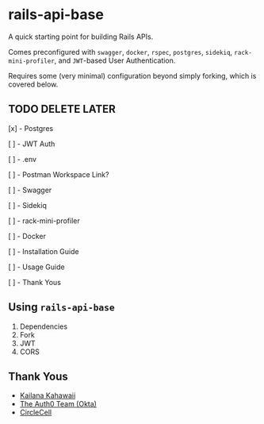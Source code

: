 # rails-api-base
A quick starting point for building Rails APIs. 

Comes preconfigured with `swagger`, `docker`, `rspec`, `postgres`, `sidekiq`, `rack-mini-profiler`, and `JWT`-based User Authentication. 

Requires some (very minimal) configuration beyond simply forking, which is covered below.

## TODO DELETE LATER
[x] - Postgres

[ ] - JWT Auth

[ ] -  .env

[ ] - Postman Workspace Link?

[ ] - Swagger

[ ] - Sidekiq

[ ] - rack-mini-profiler

[ ] - Docker

[ ] - Installation Guide

[ ] - Usage Guide

[ ] - Thank Yous

## Using `rails-api-base`
1. Dependencies
1. Fork
1. JWT
1. CORS

## Thank Yous
* [Kailana Kahawaii](https://dev.to/kahawaiikailana/rails-api-quickstart-guide-with-postgressql-and-jwt-tokens-3pnk)
* [The Auth0 Team (Okta)](https://jwt.io/)
* [CircleCell](https://randomkeygen.com/)